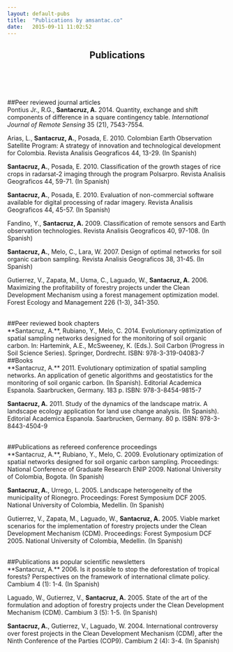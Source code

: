 ```yaml
---
layout: default-pubs
title:  "Publications by amsantac.co"
date:   2015-09-11 11:02:52
---
```

<header>
<h2>Publications</h2>
</header>
<br>

##Peer reviewed journal articles
<br>
Pontius Jr., R.G., **Santacruz, A.** 2014. Quantity, exchange and shift components of difference in a square contingency table. *International Journal of Remote Sensing* 35 (21), 7543-7554.

Arias, L., **Santacruz, A.**, Posada, E. 2010. Colombian Earth Observation Satellite Program: A strategy of innovation and technological development for Colombia. Revista Analisis Geograficos 44, 13-29. (In Spanish)

**Santacruz, A.**, Posada, E. 2010. Classification of the growth stages of rice crops in radarsat-2 imaging through the program Polsarpro. Revista Analisis Geograficos 44, 59-71. (In Spanish)   

**Santacruz, A.**, Posada, E. 2010. Evaluation of non-commercial software available for digital processing of radar imagery. Revista Analisis Geograficos 44, 45-57. (In Spanish)

Fandino, Y., **Santacruz, A.** 2009. Classification of remote sensors and Earth observation technologies. Revista Analisis Geograficos 40, 97-108. (In Spanish)

**Santacruz, A.**, Melo, C., Lara, W. 2007. Design of optimal networks for soil organic carbon sampling. Revista Analisis Geograficos 38, 31-45. (In Spanish)

Gutierrez, V., Zapata, M., Usma, C., Laguado, W., **Santacruz, A.** 2006. Maximizing the profitability of forestry projects under the Clean Development Mechanism using a forest management optimization model. Forest Ecology and Management 226 (1-3), 341-350.

<br>
##Peer reviewed book chapters
<br>
**Santacruz, A.**, Rubiano, Y., Melo, C. 2014. Evolutionary optimization of spatial sampling networks designed for the monitoring of soil organic carbon. In: Hartemink, A.E., McSweeney, K. (Eds.). Soil Carbon (Progress in Soil Science Series). Springer, Dordrecht. ISBN: 978-3-319-04083-7 

<br>
##Books
<br>
**Santacruz, A.** 2011. Evolutionary optimization of spatial sampling networks. An application of genetic algorithms and geostatistics for the monitoring of soil organic carbon. (In Spanish). Editorial Academica Espanola. Saarbrucken, Germany. 183 p. ISBN: 978-3-8454-9815-7

**Santacruz, A.** 2011. Study of the dynamics of the landscape matrix. A landscape ecology application for land use change analysis. (In Spanish). Editorial Academica Espanola. Saarbrucken, Germany. 80 p. ISBN: 978-3-8443-4504-9 

<br>
##Publications as refereed conference proceedings
<br>
**Santacruz, A.**, Rubiano, Y., Melo, C. 2009. Evolutionary optimization of spatial networks designed for soil organic carbon sampling. Proceedings: National Conference of Graduate Research ENIP 2009. National University of Colombia, Bogota. (In Spanish)

**Santacruz, A.**, Urrego, L. 2005. Landscape heterogeneity of the municipality of Rionegro. Proceedings: Forest Symposium DCF 2005. National University of Colombia, Medellin. (In Spanish)

Gutierrez, V., Zapata, M., Laguado, W., **Santacruz, A.** 2005. Viable market scenarios for the implementation of forestry projects under the Clean Development Mechanism (CDM). Proceedings: Forest Symposium DCF 2005. National University of Colombia, Medellin. (In Spanish)

<br>
##Publications as popular scientific newsletters
<br>
**Santacruz, A.** 2006. Is it possible to stop the deforestation of tropical forests? Perspectives on the framework of international climate policy. Cambium 4 (1): 1-4. (In Spanish)

Laguado, W., Gutierrez, V., **Santacruz, A.** 2005. State of the art of the formulation and adoption of forestry projects under the Clean Development Mechanism (CDM). Cambium 3 (5): 1-5. (In Spanish)

**Santacruz, A.**, Gutierrez, V., Laguado, W. 2004. International controversy over forest projects in the Clean Development Mechanism (CDM), after the Ninth Conference of the Parties (COP9). Cambium 2 (4): 3-4. (In Spanish)
